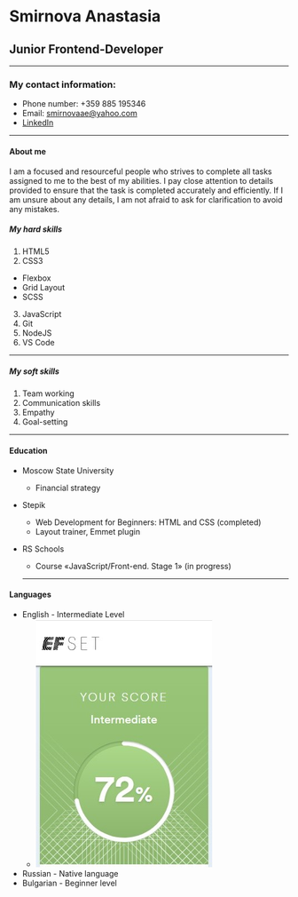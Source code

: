 # Smirnova Anastasia
## Junior Frontend-Developer
*******
### My contact information:
* Phone number: +359 885 195346
* Email: smirnovaae@yahoo.com
* [LinkedIn](https://www.linkedin.com/in/smirnova-anastasia/)

*******

#### About me
I am a focused and resourceful people who strives to complete all tasks assigned to me  to the best of my abilities. I pay close attention to details provided to ensure that the task is completed accurately and efficiently. If I am unsure about any details, I am not afraid to ask for clarification to avoid any mistakes.

##### My hard skills
1. HTML5
2. CSS3
+ Flexbox
+ Grid Layout
+ SCSS
3. JavaScript
4. Git
5. NodeJS
6. VS Code

*******

##### My soft skills
1. Team working
2. Communication skills
3. Empathy
4. Goal-setting

*******

#### Education
* Moscow State University
   + Financial strategy
* Stepik
   + Web Development for Beginners: HTML and CSS (completed)
   + Layout trainer, Emmet plugin
* RS Schools 
   + Course «JavaScript/Front-end. Stage 1» (in progress)

   *******

#### Languages
* English - Intermediate Level
  + ![English Level](/result_2023.jpg)
* Russian - Native language
* Bulgarian - Beginner level